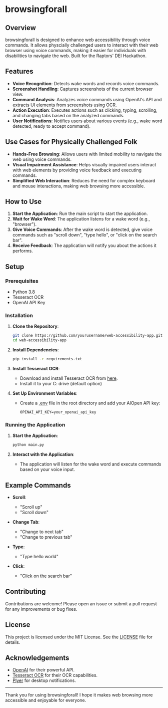 # browsingforall

## Overview

browsingforall is designed to enhance web accessibility through voice commands. It allows physcially challenged users to interact with their web browser using voice commands, making it easier for individuals with disabilities to navigate the web. Built for the Raptors' DEI Hackathon.

## Features

- **Voice Recognition**: Detects wake words and records voice commands.
- **Screenshot Handling**: Captures screenshots of the current browser view.
- **Command Analysis**: Analyzes voice commands using OpenAI's API and extracts UI elements from screenshots using OCR.
- **Action Execution**: Executes actions such as clicking, typing, scrolling, and changing tabs based on the analyzed commands.
- **User Notifications**: Notifies users about various events (e.g., wake word detected, ready to accept command).

## Use Cases for Physically Challenged Folk

- **Hands-Free Browsing**: Allows users with limited mobility to navigate the web using voice commands.
- **Visual Impairment Assistance**: Helps visually impaired users interact with web elements by providing voice feedback and executing commands.
- **Simplified Web Interaction**: Reduces the need for complex keyboard and mouse interactions, making web browsing more accessible.

## How to Use

1. **Start the Application**: Run the main script to start the application.
2. **Wait for Wake Word**: The application listens for a wake word (e.g., "browser").
3. **Give Voice Commands**: After the wake word is detected, give voice commands such as "scroll down", "type hello", or "click on the search bar".
4. **Receive Feedback**: The application will notify you about the actions it performs.

## Setup

### Prerequisites

- Python 3.8
- Tesseract OCR
- OpenAI API Key

### Installation

1. **Clone the Repository**:
    ```sh
    git clone https://github.com/yourusername/web-accessibility-app.git
    cd web-accessibility-app
    ```

2. **Install Dependencies**:
    ```sh
    pip install -r requirements.txt
    ```

3. **Install Tesseract OCR**:
    - Download and install Tesseract OCR from [here](https://github.com/tesseract-ocr/tesseract).
    - Install it to your C: drive (default option)

4. **Set Up Environment Variables**:
    - Create a [.env](http://_vscodecontentref_/2) file in the root directory and add your AIOpen API key:
      ```env
      OPENAI_API_KEY=your_openai_api_key
      ```

### Running the Application

1. **Start the Application**:
    ```sh
    python main.py
    ```

2. **Interact with the Application**:
    - The application will listen for the wake word and execute commands based on your voice input.

## Example Commands

- **Scroll**:
  - "Scroll up"
  - "Scroll down"

- **Change Tab**:
  - "Change to next tab"
  - "Change to previous tab"

- **Type**:
  - "Type hello world"

- **Click**:
  - "Click on the search bar"

## Contributing

Contributions are welcome! Please open an issue or submit a pull request for any improvements or bug fixes.

## License

This project is licensed under the MIT License. See the [LICENSE](http://_vscodecontentref_/3) file for details.

## Acknowledgements

- [OpenAI](https://openai.com/) for their powerful API.
- [Tesseract OCR](https://github.com/tesseract-ocr/tesseract) for their OCR capabilities.
- [Plyer](https://github.com/kivy/plyer) for desktop notifications.

---

Thank you for using browsingforall! I hope it makes web browsing more accessible and enjoyable for everyone.